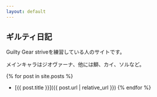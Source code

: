 ```yaml
---
layout: default
---
```


## ギルティ日記

Guilty Gear striveを練習している人のサイトです。

メインキャラはジオヴァーナ、他には鰤、カイ、ソルなど。


{% for post in site.posts %}
 - [{{ post.title }}]({{ post.url | relative_url }})
{% endfor %}
